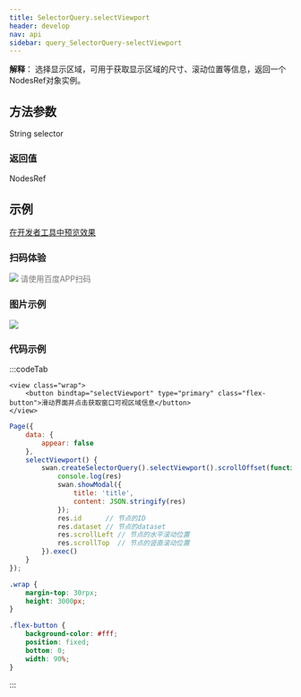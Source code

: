 ```yaml
---
title: SelectorQuery.selectViewport 
header: develop
nav: api
sidebar: query_SelectorQuery-selectViewport 
---
```

 
 

**解释**： 选择显示区域，可用于获取显示区域的尺寸、滚动位置等信息，返回一个NodesRef对象实例。

 
## 方法参数 

String selector

### 返回值 

NodesRef
## 示例

<a href="swanide://fragment/4fdca56adf0b81326bd4f838a5af4da51575002109257" title="在开发者工具中预览效果" target="_self">在开发者工具中预览效果</a>

### 扫码体验

<div class='scan-code-container'>
    <img src="https://b.bdstatic.com/miniapp/assets/images/doc_demo/fragment_selectViewport.png" class="demo-qrcode-image" />
    <font color=#777 12px>请使用百度APP扫码</font>
</div>

###  图片示例  
<div class="m-doc-custom-examples">
    <div class="m-doc-custom-examples-correct">
        <img src="https://b.bdstatic.com/miniapp/images/selectViewport.gif">
    </div>
    <div class="m-doc-custom-examples-correct">
        <img src=" ">
    </div>
    <div class="m-doc-custom-examples-correct">
        <img src=" ">
    </div>     
</div>

### 代码示例 



:::codeTab

``` swan
<view class="wrap">
    <button bindtap="selectViewport" type="primary" class="flex-button">滑动界面并点击获取窗口可视区域信息</button>
</view>
```

 

```js
Page({
    data: {
        appear: false
    },
    selectViewport() {
        swan.createSelectorQuery().selectViewport().scrollOffset(function(res){
            console.log(res)
            swan.showModal({
                title: 'title',
                content: JSON.stringify(res)
            });
            res.id      // 节点的ID
            res.dataset // 节点的dataset
            res.scrollLeft // 节点的水平滚动位置
            res.scrollTop  // 节点的竖直滚动位置
        }).exec()
    }
});
```

 

```css
.wrap {
    margin-top: 30rpx;
    height: 3000px;
}

.flex-button {
    background-color: #fff;
    position: fixed;
    bottom: 0;
    width: 90%;
}
```
:::